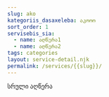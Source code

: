 ```yaml
---
slug: ako
kategoriis_dasaxeleba: აკოოო
sort_order: 1
servisebis_sia:
  - name: აღწერა1
  - name: აღწერა2
tags: categories
layout: service-detail.njk
permalink: /services/{{slug}}/
---
```

სრული აღწერა
